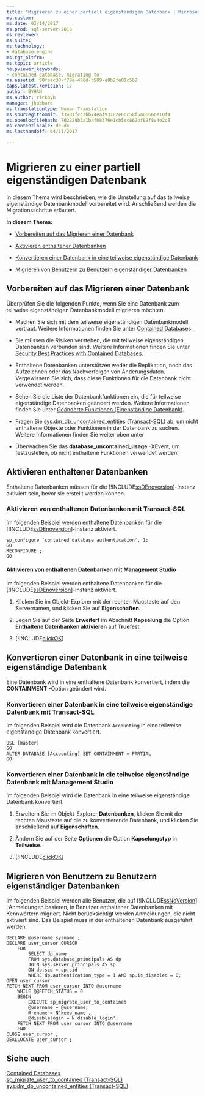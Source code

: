 ```yaml
---
title: "Migrieren zu einer partiell eigenständigen Datenbank | Microsoft-Dokumentation"
ms.custom: 
ms.date: 03/14/2017
ms.prod: sql-server-2016
ms.reviewer: 
ms.suite: 
ms.technology:
- database-engine
ms.tgt_pltfrm: 
ms.topic: article
helpviewer_keywords:
- contained database, migrating to
ms.assetid: 90faac38-f79e-496d-b589-e8b2fe01c562
caps.latest.revision: 17
author: BYHAM
ms.author: rickbyh
manager: jhubbard
ms.translationtype: Human Translation
ms.sourcegitcommit: f3481fcc2bb74eaf93182e6cc58f5a06666e10f4
ms.openlocfilehash: 7d2228b3a1baf08376e1cb5ec862bf89f8a4e2d8
ms.contentlocale: de-de
ms.lasthandoff: 04/11/2017

---
```

# <a name="migrate-to-a-partially-contained-database"></a>Migrieren zu einer partiell eigenständigen Datenbank
  In diesem Thema wird beschrieben, wie die Umstellung auf das teilweise eigenständige Datenbankmodell vorbereitet wird. Anschließend werden die Migrationsschritte erläutert.  
  
 **In diesem Thema:**  
  
-   [Vorbereiten auf das Migrieren einer Datenbank](#prepare)  
  
-   [Aktivieren enthaltener Datenbanken](#enable)  
  
-   [Konvertieren einer Datenbank in eine teilweise eigenständige Datenbank](#convert)  
  
-   [Migrieren von Benutzern zu Benutzern eigenständiger Datenbanken](#users)  
  
##  <a name="prepare"></a> Vorbereiten auf das Migrieren einer Datenbank  
 Überprüfen Sie die folgenden Punkte, wenn Sie eine Datenbank zum teilweise eigenständigen Datenbankmodell migrieren möchten.  
  
-   Machen Sie sich mit dem teilweise eigenständigen Datenbankmodell vertraut. Weitere Informationen finden Sie unter [Contained Databases](../../relational-databases/databases/contained-databases.md).  
  
-   Sie müssen die Risiken verstehen, die mit teilweise eigenständigen Datenbanken verbunden sind. Weitere Informationen finden Sie unter [Security Best Practices with Contained Databases](../../relational-databases/databases/security-best-practices-with-contained-databases.md).  
  
-   Enthaltene Datenbanken unterstützen weder die Replikation, noch das Aufzeichnen oder das Nachverfolgen von Änderungsdaten. Vergewissern Sie sich, dass diese Funktionen für die Datenbank nicht verwendet werden.  
  
-   Sehen Sie die Liste der Datenbankfunktionen ein, die für teilweise eigenständige Datenbanken geändert werden. Weitere Informationen finden Sie unter [Geänderte Funktionen &#40;Eigenständige Datenbank&#41;](../../relational-databases/databases/modified-features-contained-database.md).  
  
-   Fragen Sie [sys.dm_db_uncontained_entities &#40;Transact-SQL&#41;](../../relational-databases/system-dynamic-management-views/sys-dm-db-uncontained-entities-transact-sql.md) ab, um nicht enthaltene Objekte oder Funktionen in der Datenbank zu suchen. Weitere Informationen finden Sie weiter oben unter  
  
-   Überwachen Sie das **database_uncontained_usage** -XEvent, um festzustellen, ob nicht enthaltene Funktionen verwendet werden.  
  
##  <a name="enable"></a> Aktivieren enthaltener Datenbanken  
 Enthaltene Datenbanken müssen für die [!INCLUDE[ssDEnoversion](../../includes/ssdenoversion-md.md)]-Instanz aktiviert sein, bevor sie erstellt werden können.  
  
### <a name="enabling-contained-databases-using-transact-sql"></a>Aktivieren von enthaltenen Datenbanken mit Transact-SQL  
 Im folgenden Beispiel werden enthaltene Datenbanken für die [!INCLUDE[ssDEnoversion](../../includes/ssdenoversion-md.md)]-Instanz aktiviert.  
  
```tsql  
sp_configure 'contained database authentication', 1;  
GO  
RECONFIGURE ;  
GO  
```  
  
#### <a name="enabling-contained-databases-using-management-studio"></a>Aktivieren von enthaltenen Datenbanken mit Management Studio  
 Im folgenden Beispiel werden enthaltene Datenbanken für die [!INCLUDE[ssDEnoversion](../../includes/ssdenoversion-md.md)]-Instanz aktiviert.  
  
1.  Klicken Sie im Objekt-Explorer mit der rechten Maustaste auf den Servernamen, und klicken Sie auf **Eigenschaften**.  
  
2.  Legen Sie auf der Seite **Erweitert** im Abschnitt **Kapselung** die Option **Enthaltene Datenbanken aktivieren** auf **True**fest.  
  
3.  [!INCLUDE[clickOK](../../includes/clickok-md.md)]  
  
##  <a name="convert"></a> Konvertieren einer Datenbank in eine teilweise eigenständige Datenbank  
 Eine Datenbank wird in eine enthaltene Datenbank konvertiert, indem die **CONTAINMENT** -Option geändert wird.  
  
### <a name="converting-a-database-to-partially-contained-using-transact-sql"></a>Konvertieren einer Datenbank in eine teilweise eigenständige Datenbank mit Transact-SQL  
 Im folgenden Beispiel wird die Datenbank `Accounting` in eine teilweise eigenständige Datenbank konvertiert.  
  
```tsql  
USE [master]  
GO  
ALTER DATABASE [Accounting] SET CONTAINMENT = PARTIAL  
GO  
```  
  
### <a name="converting-a-database-to-partially-contained-using-management-studio"></a>Konvertieren einer Datenbank in die teilweise eigenständige Datenbank mit Management Studio  
 Im folgenden Beispiel wird die Datenbank in eine teilweise eigenständige Datenbank konvertiert.  
  
1.  Erweitern Sie im Objekt-Explorer **Datenbanken**, klicken Sie mit der rechten Maustaste auf die zu konvertierende Datenbank, und klicken Sie anschließend auf **Eigenschaften**.  
  
2.  Ändern Sie auf der Seite **Optionen** die Option **Kapselungstyp** in **Teilweise**.  
  
3.  [!INCLUDE[clickOK](../../includes/clickok-md.md)]  
  
##  <a name="users"></a> Migrieren von Benutzern zu Benutzern eigenständiger Datenbanken  
 Im folgenden Beispiel werden alle Benutzer, die auf [!INCLUDE[ssNoVersion](../../includes/ssnoversion-md.md)] -Anmeldungen basieren, in Benutzer enthaltener Datenbanken mit Kennwörtern migriert. Nicht berücksichtigt werden Anmeldungen, die nicht aktiviert sind. Das Beispiel muss in der enthaltenen Datenbank ausgeführt werden.  
  
```tsql  
DECLARE @username sysname ;  
DECLARE user_cursor CURSOR  
    FOR   
        SELECT dp.name   
        FROM sys.database_principals AS dp  
        JOIN sys.server_principals AS sp   
        ON dp.sid = sp.sid  
        WHERE dp.authentication_type = 1 AND sp.is_disabled = 0;  
OPEN user_cursor  
FETCH NEXT FROM user_cursor INTO @username  
    WHILE @@FETCH_STATUS = 0  
    BEGIN  
        EXECUTE sp_migrate_user_to_contained   
        @username = @username,  
        @rename = N'keep_name',  
        @disablelogin = N'disable_login';  
    FETCH NEXT FROM user_cursor INTO @username  
    END  
CLOSE user_cursor ;  
DEALLOCATE user_cursor ;  
```  
  
## <a name="see-also"></a>Siehe auch  
 [Contained Databases](../../relational-databases/databases/contained-databases.md)   
 [sp_migrate_user_to_contained &#40;Transact-SQL&#41;](../../relational-databases/system-stored-procedures/sp-migrate-user-to-contained-transact-sql.md)   
 [sys.dm_db_uncontained_entities &#40;Transact-SQL&#41;](../../relational-databases/system-dynamic-management-views/sys-dm-db-uncontained-entities-transact-sql.md)  
  
  

